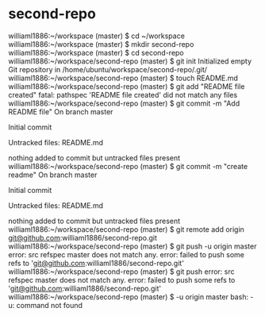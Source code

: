# second-repo
williaml1886:~/workspace (master) $ cd ~/workspace
williaml1886:~/workspace (master) $ mkdir second-repo
williaml1886:~/workspace (master) $ cd second-repo
williaml1886:~/workspace/second-repo (master) $ git init
Initialized empty Git repository in /home/ubuntu/workspace/second-repo/.git/
williaml1886:~/workspace/second-repo (master) $ touch README.md
williaml1886:~/workspace/second-repo (master) $ git add  "README file created"
fatal: pathspec 'README file created' did not match any files
williaml1886:~/workspace/second-repo (master) $ git commit -m "Add README file"
On branch master

Initial commit

Untracked files:
        README.md

nothing added to commit but untracked files present
williaml1886:~/workspace/second-repo (master) $ git commit -m "create readme"
On branch master

Initial commit

Untracked files:
        README.md

nothing added to commit but untracked files present
williaml1886:~/workspace/second-repo (master) $ git remote add origin git@github.com:williaml1886/second-repo.git
williaml1886:~/workspace/second-repo (master) $ git push -u origin master
error: src refspec master does not match any.
error: failed to push some refs to 'git@github.com:williaml1886/second-repo.git'
williaml1886:~/workspace/second-repo (master) $ git push
error: src refspec master does not match any.
error: failed to push some refs to 'git@github.com:williaml1886/second-repo.git'
williaml1886:~/workspace/second-repo (master) $ -u origin master
bash: -u: command not found
